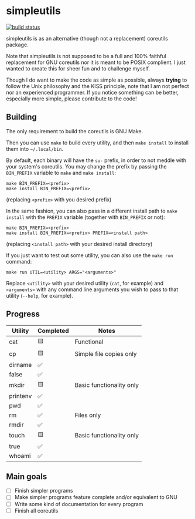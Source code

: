 # simpleutils

[![build status](https://github.com/whouishere/simpleutils/actions/workflows/build.yml/badge.svg)](https://github.com/whouishere/simpleutils/actions)

simpleutils is as an alternative (though not a replacement) coreutils package.

Note that simpleutils is not supposed to be a full and 100% faithful replacement for GNU coreutils nor it is meant to be POSIX complient.
I just wanted to create this for sheer fun and to challenge myself.

Though I do want to make the code as simple as possible, always __trying__ to follow the Unix philosophy and the KISS principle, note that I am not perfect nor an experienced programmer.
If you notice something can be better, especially more simple, please contribute to the code!

## Building
The only requirement to build the coreutils is GNU Make.

Then you can use `make` to build every utility, and then `make install` to install them into `~/.local/bin`.

By default, each binary will have the `su-` prefix, in order to not meddle with your system's coreutils. You may change the prefix by passing the `BIN_PREFIX` variable to `make` and `make install`:
```
make BIN_PREFIX=<prefix>
make install BIN_PREFIX=<prefix>
```
(replacing `<prefix>` with you desired prefix)

In the same fashion, you can also pass in a different install path to `make install` with the `PREFIX` variable (together with `BIN_PREFIX` or not):
```
make BIN_PREFIX=<prefix>
make install BIN_PREFIX=<prefix> PREFIX=<install path>
```
(replacing `<install path>` with your desired install directory)

If you just want to test out some utility, you can also use the `make run` command:
```
make run UTIL=<utility> ARGS="<arguments>"
```
Replace `<utility>` with your desired utility (`cat`, for example) and `<arguments>` with any command line arguments you wish to pass to that utility (`--help`, for example).

## Progress

| Utility  | Completed | Notes |
| -------- | --------- | ----- |
| cat      | 🟨 | Functional |
| cp       | 🟨 | Simple file copies only |
| dirname  | ✅ |            |
| false    | ✅ |            |
| mkdir    | 🟨 | Basic functionality only |
| printenv | ✅ |            |
| pwd      | ✅ |            |
| rm       | ✅ | Files only |
| rmdir    | ✅ |            |
| touch    | 🟨 | Basic functionality only |
| true     | ✅ |            |
| whoami   | ✅ |            |

## Main goals
- [ ] Finish simpler programs
- [ ] Make simpler programs feature complete and/or equivalent to GNU
- [ ] Write some kind of documentation for every program
- [ ] Finish all coreutils
